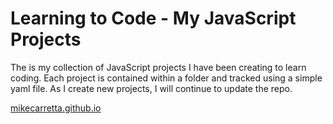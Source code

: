 # Learning to Code - My JavaScript Projects

The is my collection of JavaScript projects I have been creating to learn coding. Each project is contained within a folder and tracked using a simple yaml file. As I create new projects, I will continue to update the repo.

[mikecarretta.github.io](http://mikecarretta.github.io/)